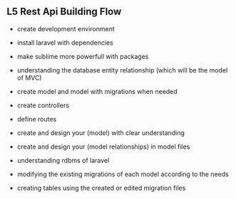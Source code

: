## L5 Rest Api Building Flow

- create development environment

- install laravel with dependencies

- make sublime more powerfull with packages

- understanding the database entity relationship (which will be the model of MVC)

- create model and model with migrations when needed

- create controllers

- define routes

- create and design your (model) with clear understanding

- create and design your (model relationships) in model files

- understanding rdbms of laravel

- modifying the existing migrations of each model according to the needs

- creating tables using the created or edited migration files